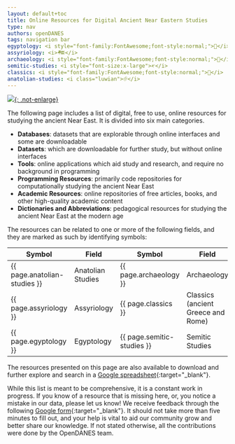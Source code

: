 ```yaml
---
layout: default+toc
title: Online Resources for Digital Ancient Near Eastern Studies
type: nav
authors: openDANES
tags: navigation bar
egyptology: <i style="font-family:FontAwesome;font-style:normal;"></i>
assyriology: <i>𒍣</i>
archaeology: <i style="font-family:FontAwesome;font-style:normal;"></i>
semitic-studies: <i style="font-size:x-large">𐤀</i>
classics: <i style="font-family:FontAwesome;font-style:normal;"></i>
anatolian-studies: <i class="luwian">𔐀</i>
---
```


<a target="blank" class="image-link" href="https://archive.org/details/the-monuments-of-nineveh.-from-drawings-made-on-the-spot/mode/2up">![]({{site.baseurl}}/images/decoration/Layard_1853_The-Monuments-of-Nineveh_Vol-1_Pl-2_Niniveh.jpg){: .not-enlarge}</a>

The following page includes a list of digital, free to use, online resources for studying the ancient Near East. It is divided into six main categories.

- **Databases**: datasets that are explorable through online interfaces and some are downloadable
- **Datasets**: which are downloadable for further study, but without online interfaces
- **Tools**: online applications which aid study and research, and require no background in programming
- **Programming Resources**: primarily code repositories for computationally studying the ancient Near East
- **Academic Resources**: online repositories of free articles, books, and other high-quality academic content
- **Dictionaries and Abbreviations**: pedagogical resources for studying the ancient Near East at the modern age

The resources can be related to one or more of the following fields, and they are marked as such by identifying symbols:

| Symbol                       	| Field             	| Symbol                     	| Field                              	|
|------------------------------	|-------------------	|----------------------------	|------------------------------------	|
| {{ page.anatolian-studies }} 	| Anatolian Studies 	| {{ page.archaeology }}     	| Archaeology                        	|
| {{ page.assyriology }}       	| Assyriology       	| {{ page.classics }}        	| Classics (ancient Greece and Rome) 	|
| {{ page.egyptology }}        	| Egyptology        	| {{ page.semitic-studies }} 	| Semitic Studies                    	|

The resources presented on this page are also available to download and further explore and search in a [Google spreadsheet](https://docs.google.com/spreadsheets/d/1WD3KdRPNvbXeaQAusb_MsOStyNha8XnA6Op_CWtD-OQ/edit?usp=sharing){:target="_blank"}.

While this list is meant to be comprehensive, it is a constant work in progress. If you know of a resource that is missing here, or, you notice a mistake in our data, please let us know! We receive feedback through the following [Google form](https://forms.gle/f75pQGTQYMADkr3D7){:target="_blank"}. It should not take more than five minutes to fill out, and your help is vital to aid our community grow and better share our knowledge. If not stated otherwise, all the contributions were done by the OpenDANES team.

<div id="output"></div>